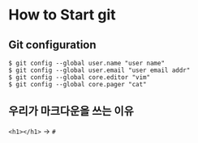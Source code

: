 # How to Start git

## Git configuration

```shell
$ git config --global user.name "user name"
$ git config --global user.email "user email addr"
$ git config --global core.editor "vim"
$ git config --global core.pager "cat"
```

## 우리가 마크다운을 쓰는 이유

`<h1></h1>` -> `#`